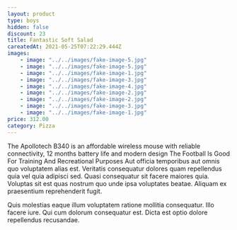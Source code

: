 ```yaml
---
layout: product
type: boys
hidden: false
discount: 23
title: Fantastic Soft Salad
careatedAt: 2021-05-25T07:22:29.444Z
images:
    - image: "../../images/fake-image-5.jpg"
    - image: "../../images/fake-image-5.jpg"
    - image: "../../images/fake-image-1.jpg"
    - image: "../../images/fake-image-3.jpg"
    - image: "../../images/fake-image-4.jpg"
    - image: "../../images/fake-image-2.jpg"
    - image: "../../images/fake-image-2.jpg"
    - image: "../../images/fake-image-3.jpg"
    - image: "../../images/fake-image-1.jpg"
price: 312.00
category: Pizza
---
```

The Apollotech B340 is an affordable wireless mouse with reliable connectivity, 12 months battery life and modern design
The Football Is Good For Training And Recreational Purposes
Aut officia temporibus aut omnis quo voluptatem alias est. Veritatis consequatur dolores quam repellendus quia vel quia adipisci sed. Quasi consequatur sit facere maiores quia. Voluptas sit est quas nostrum quo unde ipsa voluptates beatae. Aliquam ex praesentium reprehenderit fugit.
 Quis molestias eaque illum voluptatem ratione mollitia consequatur. Illo facere iure. Qui cum dolorum consequatur est. Dicta est optio dolore repellendus recusandae.

